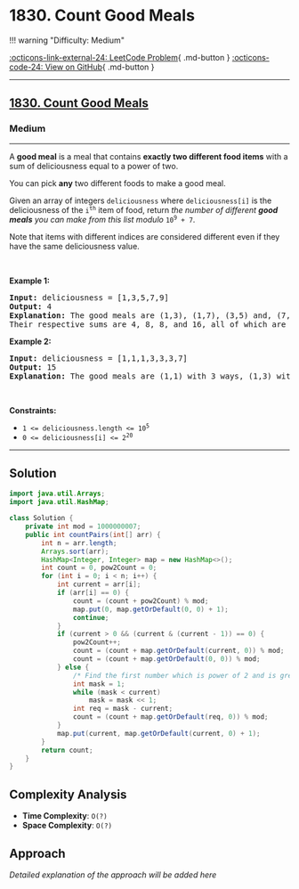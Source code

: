 # 1830. Count Good Meals

!!! warning "Difficulty: Medium"

[:octicons-link-external-24: LeetCode Problem](https://leetcode.com/problems/count-good-meals/){ .md-button }
[:octicons-code-24: View on GitHub](https://github.com/RAJ8664/Leetcode/tree/master/1830-count-good-meals){ .md-button }

---

<h2><a href="https://leetcode.com/problems/count-good-meals">1830. Count Good Meals</a></h2><h3>Medium</h3><hr><p>A <strong>good meal</strong> is a meal that contains <strong>exactly two different food items</strong> with a sum of deliciousness equal to a power of two.</p>

<p>You can pick <strong>any</strong> two different foods to make a good meal.</p>

<p>Given an array of integers <code>deliciousness</code> where <code>deliciousness[i]</code> is the deliciousness of the <code>i<sup>​​​​​​th</sup>​​​​</code>​​​​ item of food, return <em>the number of different <strong>good meals</strong> you can make from this list modulo</em> <code>10<sup>9</sup> + 7</code>.</p>

<p>Note that items with different indices are considered different even if they have the same deliciousness value.</p>

<p>&nbsp;</p>
<p><strong class="example">Example 1:</strong></p>

<pre>
<strong>Input:</strong> deliciousness = [1,3,5,7,9]
<strong>Output:</strong> 4
<strong>Explanation: </strong>The good meals are (1,3), (1,7), (3,5) and, (7,9).
Their respective sums are 4, 8, 8, and 16, all of which are powers of 2.
</pre>

<p><strong class="example">Example 2:</strong></p>

<pre>
<strong>Input:</strong> deliciousness = [1,1,1,3,3,3,7]
<strong>Output:</strong> 15
<strong>Explanation: </strong>The good meals are (1,1) with 3 ways, (1,3) with 9 ways, and (1,7) with 3 ways.</pre>

<p>&nbsp;</p>
<p><strong>Constraints:</strong></p>

<ul>
	<li><code>1 &lt;= deliciousness.length &lt;= 10<sup>5</sup></code></li>
	<li><code>0 &lt;= deliciousness[i] &lt;= 2<sup>20</sup></code></li>
</ul>


---

## Solution

```java
import java.util.Arrays;
import java.util.HashMap;

class Solution {
    private int mod = 1000000007;
    public int countPairs(int[] arr) {
        int n = arr.length;
        Arrays.sort(arr);
        HashMap<Integer, Integer> map = new HashMap<>();
        int count = 0, pow2Count = 0;
        for (int i = 0; i < n; i++) {
            int current = arr[i];
            if (arr[i] == 0) {
                count = (count + pow2Count) % mod;
                map.put(0, map.getOrDefault(0, 0) + 1);
                continue;
            }
            if (current > 0 && (current & (current - 1)) == 0) {
                pow2Count++;
                count = (count + map.getOrDefault(current, 0)) % mod;
                count = (count + map.getOrDefault(0, 0)) % mod;
            } else {
                /* Find the first number which is power of 2 and is greater than current */
                int mask = 1;
                while (mask < current)
                    mask = mask << 1;
                int req = mask - current;
                count = (count + map.getOrDefault(req, 0)) % mod;
            }
            map.put(current, map.getOrDefault(current, 0) + 1);
        }
        return count;
    }
}
```

## Complexity Analysis

- **Time Complexity**: `O(?)`
- **Space Complexity**: `O(?)`

## Approach

*Detailed explanation of the approach will be added here*

